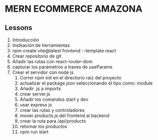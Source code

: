 # MERN ECOMMERCE AMAZONA

## Lessons

1. Introducción
2. Instkación de herramientas
3. npm create vite@latest frontend --template react
4. Crear repositorio de git
5. Añadir las rutas con react-router-dom
6. capturar los parámetros a traves de useParams
7. Crear el servidor con node js
     1. Correr npm init en el directorio raiz del proyecto
     2. actualizar el package.json seleccionando el tipo como: module
     3. Añadir .js a imports
     4. crear server.js
     5. Añadir los comandos start y dev
     6. usar express js
     7. crear las rutas y controladores
     8. mover products.js del frontend al backend
     9. crear la ruta para /api/products
     10. retornar los productos
     11. npm run start
